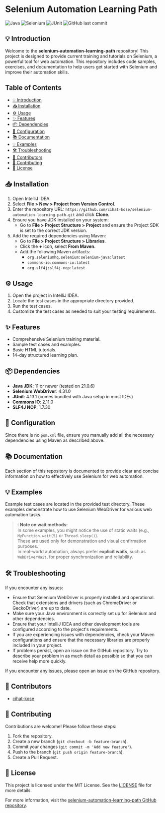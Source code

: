 # Selenium Automation Learning Path

![Java](https://img.shields.io/badge/Java-ED8B00?style=for-the-badge&logo=java&logoColor=white)
![Selenium](https://img.shields.io/badge/Selenium-43B02A?style=for-the-badge&logo=selenium&logoColor=white)
![JUnit](https://img.shields.io/badge/JUnit-4.13.1-25A162?style=for-the-badge)
![GitHub last commit](https://img.shields.io/github/last-commit/cihat-kose/selenium-automation-learning-path?style=for-the-badge&cacheSeconds=60)

## 💡 Introduction

Welcome to the **selenium-automation-learning-path** repository! This project is designed to provide current training
and tutorials on Selenium, a powerful tool for web automation. This repository includes code samples, exercises, and
documentation to help users get started with Selenium and improve their automation skills.

## Table of Contents

- [💡 Introduction](#💡-introduction)
- [📥 Installation](#📥-installation)
- [⚙️ Usage](#⚙️-usage)
- [✨ Features](#✨-features)
- [📦 Dependencies](#📦-dependencies)
- [🔧 Configuration](#🔧-configuration)
- [📚 Documentation](#📚-documentation)
- [💡 Examples](#💡-examples)
- [🛠️ Troubleshooting](#🛠️-troubleshooting)
- [👥 Contributors](#👥-contributors)
- [🤝 Contributing](#🤝-contributing)
- [📜 License](#📜-license)

## 📥 Installation

1. Open IntelliJ IDEA.
2. Select **File > New > Project from Version Control**.
3. Enter the repository URL: `https://github.com/cihat-kose/selenium-automation-learning-path.git` and click **Clone**.
4. Ensure you have JDK installed on your system:
    - Go to **File > Project Structure > Project** and ensure the Project SDK is set to the correct JDK version.
5. Add the required dependencies using Maven:
    - Go to **File > Project Structure > Libraries**.
    - Click the **+** icon, select **From Maven**.
    - Add the following Maven artifacts:
        - `org.seleniumhq.selenium:selenium-java:latest`
        - `commons-io:commons-io:latest`
        - `org.slf4j:slf4j-nop:latest`

## ⚙️ Usage

1. Open the project in IntelliJ IDEA.
2. Locate the test cases in the appropriate directory provided.
3. Run the test cases.
4. Customize the test cases as needed to suit your testing requirements.

## ✨ Features

- Comprehensive Selenium training material.
- Sample test cases and examples.
- Basic HTML tutorials.
- 14-day structured learning plan.

## 📦 Dependencies

- **Java JDK**: 11 or newer (tested on 21.0.6)
- **Selenium WebDriver**: 4.31.0
- **JUnit**: 4.13.1 (comes bundled with Java setup in most IDEs)
- **Commons IO**: 2.11.0
- **SLF4J NOP**: 1.7.30

## 🔧 Configuration

Since there is no `pom.xml` file, ensure you manually add all the necessary dependencies using Maven as described above.

## 📚 Documentation

Each section of this repository is documented to provide clear and concise information on how to effectively use
Selenium for web automation.

## 💡 Examples

Example test cases are located in the provided test directory. These examples demonstrate how to use Selenium WebDriver
for various web automation tasks.

> ℹ️ **Note on wait methods:**  
> In some examples, you might notice the use of static waits (e.g., `MyFunction.wait(5)` or `Thread.sleep()`).  
> These are used only for demonstration and visual confirmation purposes.  
> In real-world automation, always prefer **explicit waits**, such as `WebDriverWait`, for proper synchronization and reliability.

## 🛠️ Troubleshooting

If you encounter any issues:

- Ensure that Selenium WebDriver is properly installed and operational. Check that extensions and drivers (such as
  ChromeDriver or GeckoDriver) are up to date.
- Make sure your Java environment is correctly set up for Selenium and other dependencies.
- Ensure that your IntelliJ IDEA and other development tools are configured according to the project's requirements.
- If you are experiencing issues with dependencies, check your Maven configurations and ensure that the necessary
  libraries are properly included in your project.
- If problems persist, open an issue on the GitHub repository. Try to describe your problem in as much detail as
  possible so that you can receive help more quickly.

If you encounter any issues, please open an issue on the GitHub repository.

## 👥 Contributors

- [cihat-kose](https://github.com/cihat-kose)

## 🤝 Contributing

Contributions are welcome! Please follow these steps:

1. Fork the repository.
2. Create a new branch (`git checkout -b feature-branch`).
3. Commit your changes (`git commit -m 'Add new feature'`).
4. Push to the branch (`git push origin feature-branch`).
5. Create a Pull Request.

## 📜 License

This project is licensed under the MIT License. See the [LICENSE](LICENSE) file for more details.

For more information, visit
the [selenium-automation-learning-path GitHub repository](https://github.com/cihat-kose/selenium-automation-learning-path).
